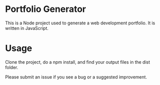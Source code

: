 # Portfolio Generator

This is a Node project used to generate a web development portfolio.
It is written in JavaScript.

# Usage

Clone the project, do a npm install, and find your output files in the dist folder.

Please submit an issue if you see a bug or a suggested improvement.

